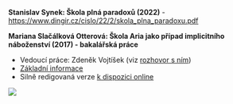 
**Stanislav Synek: Škola plná paradoxů (2022)** - https://www.dingir.cz/cislo/22/2/skola_plna_paradoxu.pdf

**Mariana Slačálková Otterová: Škola Aria jako případ implicitního náboženství (2017) - bakalářská práce**
* Vedoucí práce: Zdeněk Vojtíšek (viz [rozhovor s ním](https://scrapbox.io/SkolaAria/%C4%8Cl%C3%A1nky_o_%C5%A0kole_Aria_v_novin%C3%A1ch#622b764b0e94ff0000690e22))
* [Základní informace](http://invenio.nusl.cz/record/368779?ln=en)
* Silně redigovaná verze [k dispozici online](https://dspace.cuni.cz/bitstream/handle/20.500.11956/92274/130277553.pdf?sequence=1&isAllowed=y)
  
![](https://scrapbox.io/files/622b76d156597f001d005bab.png)



